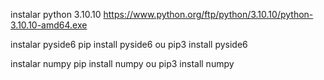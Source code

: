 instalar python 3.10.10
https://www.python.org/ftp/python/3.10.10/python-3.10.10-amd64.exe

instalar pyside6
pip install pyside6
ou
pip3 install pyside6

instalar numpy
pip install numpy
ou
pip3 install numpy
